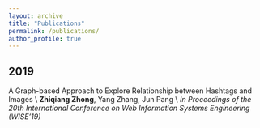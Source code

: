 ```yaml
---
layout: archive
title: "Publications"
permalink: /publications/
author_profile: true
---
```


## 2019
A Graph-based Approach to Explore Relationship between Hashtags and Images \\
**Zhiqiang Zhong**, Yang Zhang, Jun Pang \\
*In Proceedings of the 20th International Conference on Web Information Systems Engineering (WISE’19)*
